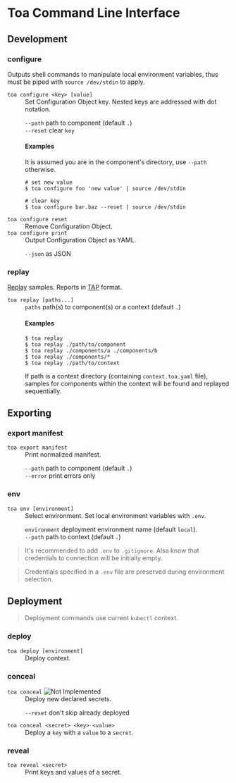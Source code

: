 # Toa Command Line Interface

## Development

### configure

Outputs shell commands to manipulate local environment variables, thus must be piped
with `source /dev/stdin` to apply.

<dl>
<dt><code>toa configure &lt;key&gt; [value]</code></dt>
<dd>
Set Configuration Object key. Nested keys are addressed with dot notation.

<code>--path</code> path to component (default <code>.</code>)<br/>
<code>--reset</code> clear <code>key</code><br/>

#### Examples

It is assumed you are in the component's directory, use `--path` otherwise.

```shell
# set new value
$ toa configure foo 'new value' | source /dev/stdin
```

```shell
# clear key
$ toa configure bar.baz --reset | source /dev/stdin
```

</dd>
<dt><code>toa configure reset</code></dt>
<dd>Remove Configuration Object.</dd>
<dt><code>toa configure print</code></dt>
<dd>Output Configuration Object as YAML.

<code>--json</code> as JSON
</dd>
</dl>

### replay

[Replay](/extensions/sampling/docs/replay.md) samples. Reports in [TAP](https://testanything.org)
format.

<dl>
<dt><code>toa replay [paths...]</code></dt>
<dd>
<code>paths</code> path(s) to component(s) or a context (default <code>.</code>)<br/>

#### Examples

```shell
$ toa replay
$ toa replay ./path/to/component
$ toa replay ./components/a ./components/b
$ toa replay ./components/*
$ toa replay ./path/to/context
```

If path is a context directory (containing `context.toa.yaml` file), samples for components within
the context will be found and replayed sequentially.

</dd>
</dl>

## Exporting

### export manifest

<dl>
<dt><code>toa export manifest</code></dt>
<dd>Print normalized manifest.

<code>--path</code> path to component (default <code>.</code>)<br/>
<code>--error</code> print errors only<br/>
</dd>
</dl>

### env

<dl>
<dt><code>toa env [environment]</code></dt>
<dd>Select environment. Set local environment variables with <code>.env</code>.

<code>environment</code> deployment environment name (default <code>local</code>).<br/>
<code>--path</code> path to context (default <code>.</code>)<br/>
</dd>
</dl>

> It's recommended to add `.env` to `.gitignore`. Alsa know that credentials to connection will be initially empty. 

> Credentials specified in a `.env` file are preserved during environment selection.

## Deployment

> Deployment commands use current `kubectl` context.

### deploy

<dl>
<dt><code>toa deploy [environment]</code></dt>
<dd>Deploy context.</dd>
</dl>

### conceal

<dl>
<dt>
<code>toa conceal</code>
<img src="https://img.shields.io/badge/Not_Implemented-red" alt="Not Implemented"/>
</dt>
<dd>Deploy new declared secrets.

<code>--reset</code> don't skip already deployed</dd>

<dt><code>toa conceal &lt;secret&gt; &lt;key&gt; &lt;value&gt;</code></dt>
<dd>Deploy a <code>key</code> with a <code>value</code> to a <code>secret</code>.</dd>
</dl>

### reveal

<dl>
<dt>
<code>toa reveal &lt;secret&gt;</code>
</dt>
<dd>Print keys and values of a secret.</dd>
</dl>
